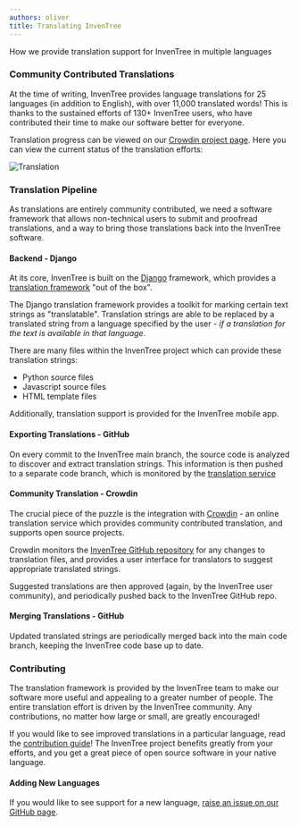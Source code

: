 ```yaml
---
authors: oliver
title: Translating InvenTree
---
```


How we provide translation support for InvenTree in multiple languages

### Community Contributed Translations

At the time of writing, InvenTree provides language translations for 25 languages (in addition to English), with over 11,000 translated words! This is thanks to the sustained efforts of 130+ InvenTree users, who have contributed their time to make our software better for everyone.

Translation progress can be viewed on our [Crowdin project page](https://crowdin.com/project/inventree). Here you can view the current status of the translation efforts:

![Translation](/img/blog/2022-11-22-translation.png)

### Translation Pipeline

As translations are entirely community contributed, we need a software framework that allows non-technical users to submit and proofread translations, and a way to bring those translations back into the InvenTree software.

#### Backend - Django

At its core, InvenTree is built on the [Django](https://www.djangoproject.com/) framework, which provides a [translation framework](https://docs.djangoproject.com/en/4.1/topics/i18n/translation/) "out of the box". 

The Django translation framework provides a toolkit for marking certain text strings as "translatable". Translation strings are able to be replaced by a translated string from a language specified by the user - *if a translation for the text is available in that language*.

There are many files within the InvenTree project which can provide these translation strings:

- Python source files
- Javascript source files
- HTML template files

Additionally, translation support is provided for the InvenTree mobile app.

#### Exporting Translations - GitHub

On every commit to the InvenTree main branch, the source code is analyzed to discover and extract translation strings. This information is then pushed to a separate code branch, which is monitored by the [translation service](#community-translation---crowdin)

#### Community Translation - Crowdin

The crucial piece of the puzzle is the integration with [Crowdin](https://crowdin.com/) - an online translation service which provides community contributed translation, and supports open source projects.

Crowdin monitors the [InvenTree GitHub repository](https://github.com/inventree/inventree) for any changes to translation files, and provides a user interface for translators to suggest appropriate translated strings.

Suggested translations are then approved (again, by the InvenTree user community), and periodically pushed back to the InvenTree GitHub repo.

#### Merging Translations - GitHub

Updated translated strings are periodically merged back into the main code branch, keeping the InvenTree code base up to date.

### Contributing

The translation framework is provided by the InvenTree team to make our software more useful and appealing to a greater number of people. The entire translation effort is driven by the InvenTree community. Any contributions, no matter how large or small, are greatly encouraged!

If you would like to see improved translations in a particular language, read the [contribution guide](/contribute)! The InvenTree project benefits greatly from your efforts, and you get a great piece of open source software in your native language.

#### Adding New Languages

If you would like to see support for a new language, [raise an issue on our GitHub page](https://github.com/inventree/InvenTree/issues/new?assignees=&labels=enhancement%2Ctriage%3Anot-checked&template=feature_request.yaml&title=%5BFR%5D+title).
